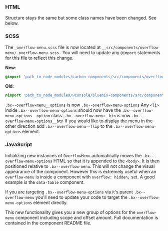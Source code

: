 ### HTML

Structure stays the same but some class names have been changed. See below.

### SCSS

The `_overflow-menu.scss` file is now located at `__src/components/overflow-menu/_overflow-menu.scss.` You will need to update any `@import` statements for this file to reflect this change.

**New**: 
```scss
@import 'path_to_node_modules/carbon-components/src/components/overflow-menu/overflow-menu';
```

**Old**: 
```scss
@import 'path_to_node_modules/@console/bluemix-components/src/components/overflow-menu/overflow-menu;
```

`.bx--overflow-menu__options` is now `.bx--overflow-menu-options`
Any `<li>` inside `.bx--overflow-menu-options` should now have the `.bx--overflow-menu-options__option` class.
`.bx--overflow-menu__btn` is now `.bx--overflow-menu-options__btn`
If you would like to display the menu in the other direction add `.bx--overflow-menu--flip` to the `.bx--overflow-menu-options` element.

### JavaScript

Initializing new instances of `OverflowMenu` automatically moves the `.bx--overflow-menu-options` HTML so that it is appended to the `<body>`. It is then positioned relative to `.bx--overflow-menu`. This will not change the visual appearance of the component. However this is extremely useful when an `overflow-menu` is inside a component with `overflow: hidden;` set. A good example is the `data-table` component.

If you are targeting `.bx--overflow-menu-options` via it's parent `.bx--overflow-menu` you'll need to update your code to target the `.bx--overflow-menu-options` element directly.

This new functionality gives you a new group of options for the `overflow-menu` component including scope and offset amount. Full documentation is contained in the component README file.
